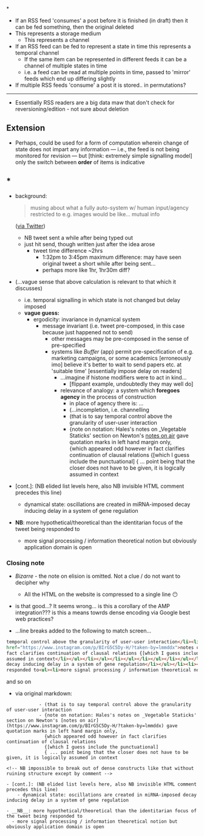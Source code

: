 \*

- If an RSS feed 'consumes' a post before it is finished (in draft) then it can be fed something, then the original deleted
- This represents a storage medium
  - This represents a channel
- If an RSS feed can be fed to represent a state in time this represents a temporal channel
  - If the same item can be represented in different feeds it can be a channel of multiple states in time
  - i.e. a feed can be read at multiple points in time, passed to 'mirror' feeds which end up differing slightly
- If multiple RSS feeds 'consume' a post it is stored.. in permutations?
---
- Essentially RSS readers are a big data maw that don't check for reversioning/edition - not sure about deletion

## Extension

- Perhaps, could be used for a form of computation wherein change of state does not impart any information — i.e., the feed is not being monitored for revision — but [think: extremely simple signalling model] only the switch between __order__ of items is indicative

## \*

- background:
  
  > musing about what a fully auto-system w/ human input/agency restricted to e.g. images would be like… mutual info
  
  ([via Twitter](https://twitter.com/permutans/status/772923955413970944))

  - NB tweet sent a while after being typed out 
  - just hit send, though written just after the idea arose
    - tweet time difference ~2hrs
      - 1:32pm to 3:45pm maximum difference: may have seen original tweet a short while after being sent...
      - perhaps more like 1hr, 1hr30m diff?

- (...vague sense that above calculation is relevant to that which it discusses)
  - i.e. temporal signalling in which state is not changed but delay imposed
  - __vague guess:__
    - ergodicity: invariance in dynamical system
      - message invariant (i.e. tweet pre-composed, in this case because just happened not to send)
        - other messages may be pre-composed in the sense of pre-specified
        - systems like _Buffer_ (app) permit pre-specification of e.g. marketing campaigns, or some academics [erroneously imo] believe it's better to wait to send papers etc. at 'suitable time' [essentially impose delay on readers]
          - ...imagine if histone modifiers were to act in kind...
            - [flippant example, undoubtedly they may well do]
          - relevance of analogy: a system which __foregoes agency__ in the process of construction
            - in place of agency there is: ...
            - (...incompletion, i.e. channelling
            - (that is to say temporal control above the granularity of user-user interaction
            - {note on notation: Hales's notes on _Vegetable Staticks' section on Newton's [notes on air](https://www.instagram.com/p/BIrG5C5Dy-H/?taken-by=lmmddx) gave quotation marks in left hand margin only,  
              {which appeared odd however in fact clarifies continuation of clausal relations
              {[which I guess include the punctuational]
              { ... point being that the closer does not have to be given, it is logically assumed in context

<!-- NB impossible to break out of dense constructs like that without ruining structure except by comment -->

- [cont.]: (NB elided list levels here, also NB invisible HTML comment precedes this line)
    - dynamical state: oscillations are created in miRNA-imposed decay inducing delay in a system of gene regulation

- __NB__: more hypothetical/theoretical than the identitarian focus of the tweet being responded to
  - more signal processing / information theoretical notion but obviously application domain is open

### Closing note

- _Bizarre_ - the note on elision is omitted. Not a clue / do not want to decipher why
  - All the HTML on the website is compressed to a single line :no_mouth: 

- is that good...? It seems wrong... is this a corollary of the AMP integration??? is this a means towrds dense encoding via Google best web practices?

- ...line breaks added to the following to match screen...

```html
temporal control above the granularity of user-user interaction</li><li>{note on notation: Hales’s notes on _Vegetable Staticks’ section on Newton’s <a 
href="https://www.instagram.com/p/BIrG5C5Dy-H/?taken-by=lmmddx">notes on air</a> gave quotation marks in left hand margin only,<br /> {which appeared odd however in 
fact clarifies continuation of clausal relations {[which I guess include the punctuational] { … point being that the closer does not have to be given, it is logically 
assumed in context</li></ul></li></ul></li></ul></li></ul></li></ul></li></ul></li></ul><ul><li><ul><li>dynamical state: oscillations are created in miRNA-imposed 
decay inducing delay in a system of gene regulation</li></ul></li><li><strong>NB</strong>: more hypothetical/theoretical than the identitarian focus of the tweet being 
responded to<ul><li>more signal processing / information theoretical notion but obviously application domain is open</li></ul></li></ul></div></article></div><div
```

and so on

- via original markdown:

```
            - (that is to say temporal control above the granularity of user-user interaction
            - {note on notation: Hales's notes on _Vegetable Staticks' section on Newton's [notes on air](https://www.instagram.com/p/BIrG5C5Dy-H/?taken-by=lmmddx) gave quotation marks in left hand margin only,  
              {which appeared odd however in fact clarifies continuation of clausal relations
              {[which I guess include the punctuational]
              { ... point being that the closer does not have to be given, it is logically assumed in context

<!-- NB impossible to break out of dense constructs like that without ruining structure except by comment -->

- [cont.]: (NB elided list levels here, also NB invisible HTML comment precedes this line)
    - dynamical state: oscillations are created in miRNA-imposed decay inducing delay in a system of gene regulation

- __NB__: more hypothetical/theoretical than the identitarian focus of the tweet being responded to
  - more signal processing / information theoretical notion but obviously application domain is open
```